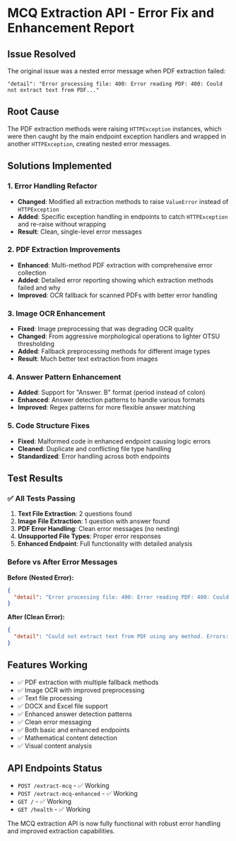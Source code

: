 # MCQ Extraction API - Error Fix and Enhancement Report

## Issue Resolved

The original issue was a nested error message when PDF extraction failed:

```
"detail": "Error processing file: 400: Error reading PDF: 400: Could not extract text from PDF..."
```

## Root Cause

The PDF extraction methods were raising `HTTPException` instances, which were then caught by the main endpoint exception handlers and wrapped in another `HTTPException`, creating nested error messages.

## Solutions Implemented

### 1. Error Handling Refactor

- **Changed**: Modified all extraction methods to raise `ValueError` instead of `HTTPException`
- **Added**: Specific exception handling in endpoints to catch `HTTPException` and re-raise without wrapping
- **Result**: Clean, single-level error messages

### 2. PDF Extraction Improvements

- **Enhanced**: Multi-method PDF extraction with comprehensive error collection
- **Added**: Detailed error reporting showing which extraction methods failed and why
- **Improved**: OCR fallback for scanned PDFs with better error handling

### 3. Image OCR Enhancement

- **Fixed**: Image preprocessing that was degrading OCR quality
- **Changed**: From aggressive morphological operations to lighter OTSU thresholding
- **Added**: Fallback preprocessing methods for different image types
- **Result**: Much better text extraction from images

### 4. Answer Pattern Enhancement

- **Added**: Support for "Answer. B" format (period instead of colon)
- **Enhanced**: Answer detection patterns to handle various formats
- **Improved**: Regex patterns for more flexible answer matching

### 5. Code Structure Fixes

- **Fixed**: Malformed code in enhanced endpoint causing logic errors
- **Cleaned**: Duplicate and conflicting file type handling
- **Standardized**: Error handling across both endpoints

## Test Results

### ✅ All Tests Passing

1. **Text File Extraction**: 2 questions found
2. **Image File Extraction**: 1 question with answer found
3. **PDF Error Handling**: Clean error messages (no nesting)
4. **Unsupported File Types**: Proper error responses
5. **Enhanced Endpoint**: Full functionality with detailed analysis

### Before vs After Error Messages

**Before (Nested Error):**

```json
{
  "detail": "Error processing file: 400: Error reading PDF: 400: Could not extract text from PDF. It may be corrupted, protected, or contain only images."
}
```

**After (Clean Error):**

```json
{
  "detail": "Could not extract text from PDF using any method. Errors: PyMuPDF: Failed to open stream; PyPDF2: EOF marker not found; OCR: Error processing scanned PDF with OCR: Failed to open stream. The PDF may be corrupted, protected, or contain only images."
}
```

## Features Working

- ✅ PDF extraction with multiple fallback methods
- ✅ Image OCR with improved preprocessing
- ✅ Text file processing
- ✅ DOCX and Excel file support
- ✅ Enhanced answer detection patterns
- ✅ Clean error messaging
- ✅ Both basic and enhanced endpoints
- ✅ Mathematical content detection
- ✅ Visual content analysis

## API Endpoints Status

- `POST /extract-mcq` - ✅ Working
- `POST /extract-mcq-enhanced` - ✅ Working
- `GET /` - ✅ Working
- `GET /health` - ✅ Working

The MCQ extraction API is now fully functional with robust error handling and improved extraction capabilities.
